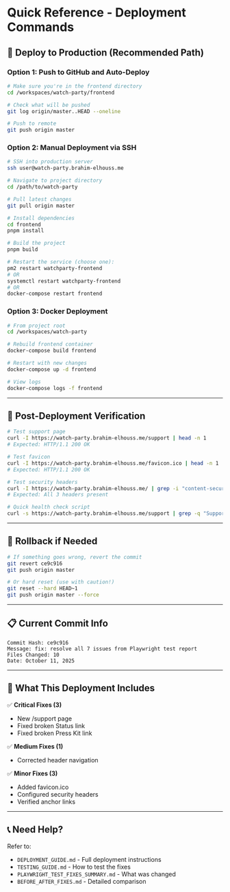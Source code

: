 # Quick Reference - Deployment Commands

## 🚀 Deploy to Production (Recommended Path)

### Option 1: Push to GitHub and Auto-Deploy
```bash
# Make sure you're in the frontend directory
cd /workspaces/watch-party/frontend

# Check what will be pushed
git log origin/master..HEAD --oneline

# Push to remote
git push origin master
```

### Option 2: Manual Deployment via SSH
```bash
# SSH into production server
ssh user@watch-party.brahim-elhouss.me

# Navigate to project directory
cd /path/to/watch-party

# Pull latest changes
git pull origin master

# Install dependencies
cd frontend
pnpm install

# Build the project
pnpm build

# Restart the service (choose one):
pm2 restart watchparty-frontend
# OR
systemctl restart watchparty-frontend
# OR
docker-compose restart frontend
```

### Option 3: Docker Deployment
```bash
# From project root
cd /workspaces/watch-party

# Rebuild frontend container
docker-compose build frontend

# Restart with new changes
docker-compose up -d frontend

# View logs
docker-compose logs -f frontend
```

---

## 🧪 Post-Deployment Verification

```bash
# Test support page
curl -I https://watch-party.brahim-elhouss.me/support | head -n 1
# Expected: HTTP/1.1 200 OK

# Test favicon
curl -I https://watch-party.brahim-elhouss.me/favicon.ico | head -n 1
# Expected: HTTP/1.1 200 OK

# Test security headers
curl -I https://watch-party.brahim-elhouss.me/ | grep -i "content-security-policy\|x-frame-options\|strict-transport"
# Expected: All 3 headers present

# Quick health check script
curl -s https://watch-party.brahim-elhouss.me/support | grep -q "Support Center" && echo "✅ Support page working" || echo "❌ Support page issue"
```

---

## 🔄 Rollback if Needed

```bash
# If something goes wrong, revert the commit
git revert ce9c916
git push origin master

# Or hard reset (use with caution!)
git reset --hard HEAD~1
git push origin master --force
```

---

## 📋 Current Commit Info

```
Commit Hash: ce9c916
Message: fix: resolve all 7 issues from Playwright test report
Files Changed: 10
Date: October 11, 2025
```

---

## 🎯 What This Deployment Includes

✅ **Critical Fixes (3)**
- New /support page
- Fixed broken Status link  
- Fixed broken Press Kit link

✅ **Medium Fixes (1)**
- Corrected header navigation

✅ **Minor Fixes (3)**
- Added favicon.ico
- Configured security headers
- Verified anchor links

---

## 📞 Need Help?

Refer to:
- `DEPLOYMENT_GUIDE.md` - Full deployment instructions
- `TESTING_GUIDE.md` - How to test the fixes
- `PLAYWRIGHT_TEST_FIXES_SUMMARY.md` - What was changed
- `BEFORE_AFTER_FIXES.md` - Detailed comparison
